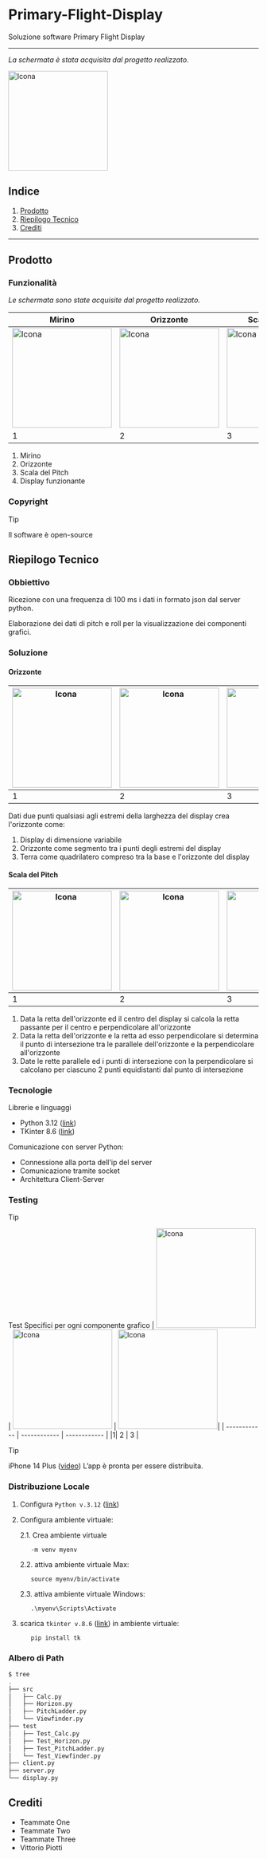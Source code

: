 # Primary-Flight-Display

Soluzione software Primary Flight Display

---

_La schermata è stata acquisita dal progetto realizzato._

<img src="https://github.com/vittorioPiotti/Primary-Flight-Display/blob/main/project/screenshots/Display.png" alt="Icona" width="200"/>



## Indice

1. [Prodotto](#prodotto)
2. [Riepilogo Tecnico](#riepilogo-tecnico)
3. [Crediti](#crediti)

---




## Prodotto

### Funzionalità

_Le schermata sono state acquisite dal progetto realizzato._

| Mirino| Orizzonte| Scala del Pitch | Display| 
| ------------ | ------------ | ------------ | ------------ | 
| <img src="https://github.com/vittorioPiotti/Primary-Flight-Display/blob/main/project/screenshots/Viewfinder.png" alt="Icona" width="200"/> | <img src="https://github.com/vittorioPiotti/Primary-Flight-Display/blob/main/project/screenshots/Horizon.png" alt="Icona" width="200"/> | <img src="https://github.com/vittorioPiotti/Primary-Flight-Display/blob/main/project/screenshots/PitchLadder.png" alt="Icona" width="200"/>| <img src="https://github.com/vittorioPiotti/Primary-Flight-Display/blob/main/project/screenshots/Display.png" alt="Icona" width="200"/>| 
|1| 2 | 3 |  4 |

1. Mirino 
2. Orizzonte 
3. Scala del Pitch
4. Display funzionante

### Copyright

> [!TIP]
> Il software è open-source

## Riepilogo Tecnico 

### Obbiettivo

Ricezione con una frequenza di 100 ms i dati in formato json dal server python.

Elaborazione dei dati di pitch e roll per la visualizzazione dei componenti grafici.


### Soluzione 

#### Orizzonte

| <img src="https://github.com/vittorioPiotti/Primary-Flight-Display/blob/main/project/screenshots/schermo.png" alt="Icona" width="200"/> | <img src="https://github.com/vittorioPiotti/Primary-Flight-Display/blob/main/project/screenshots/orizzonte.png" alt="Icona" width="200"/> | <img src="https://github.com/vittorioPiotti/Primary-Flight-Display/blob/main/project/screenshots/terra.png" alt="Icona" width="200"/>|
| ------------ | ------------ | ------------ | 
|1| 2 | 3 | 

Dati due punti qualsiasi agli estremi della larghezza del display crea l'orizzonte come:
  1. Display di dimensione variabile
  2. Orizzonte come segmento tra i punti degli estremi del display
  3. Terra come quadrilatero compreso tra la base e l'orizzonte del display


#### Scala del Pitch




| <img src="https://github.com/vittorioPiotti/Primary-Flight-Display/blob/main/project/screenshots/perpendicolare.png" alt="Icona" width="200"/> | <img src="https://github.com/vittorioPiotti/Primary-Flight-Display/blob/main/project/screenshots/parallele.png" alt="Icona" width="200"/> | <img src="https://github.com/vittorioPiotti/Primary-Flight-Display/blob/main/project/screenshots/retta.png" alt="Icona" width="200"/>|
| ------------ | ------------ | ------------ | 
|1| 2 | 3 | 

1. Data la retta dell'orizzonte ed il centro del display si calcola la retta passante per il centro e perpendicolare all'orizzonte
2. Data la retta dell'orizzonte e la retta ad esso perpendicolare si determina il punto di intersezione tra le parallele dell'orizzonte e la perpendicolare all'orizzonte
3. Date le rette parallele ed i punti di intersezione con la perpendicolare si calcolano per ciascuno 2 punti equidistanti dal punto di intersezione


### Tecnologie

Librerie e linguaggi
  - Python 3.12 ([link](https://www.python.org/doc/versions/))
  - TKinter 8.6 ([link](https://www.tcl.tk/software/tcltk/8.6.html)) 
    
Comunicazione con server Python:
  -  Connessione alla porta dell'ip del server
  -  Comunicazione tramite socket
  -  Architettura Client-Server

### Testing

> [!TIP]
> Test Specifici per ogni componente grafico
> | <img src="https://github.com/vittorioPiotti/Primary-Flight-Display/blob/main/project/screenshots/perpendicolare.png" alt="Icona" width="200"/> | <img src="https://github.com/vittorioPiotti/Primary-Flight-Display/blob/main/project/screenshots/parallele.png" alt="Icona" width="200"/> | <img src="https://github.com/vittorioPiotti/Primary-Flight-Display/blob/main/project/screenshots/retta.png" alt="Icona" width="200"/>|
| ------------ | ------------ | ------------ | 
|1| 2 | 3 | 

> [!TIP]
> iPhone 14 Plus ([video](https://drive.google.com/file/d/1GU0UdAivfWaAG_9hqdG9vJs4TBVn2FR_/view?pli=1))
> L’app è pronta per essere distribuita.



### Distribuzione Locale

1. Configura `Python v.3.12` ([link](https://www.python.org/doc/versions/))
2. Configura ambiente virtuale:
   
    2.1. Crea ambiente virtuale

          -m venv myenv

    2.2. attiva ambiente virtuale Max:

          source myenv/bin/activate
   
    2.3. attiva ambiente virtuale Windows:
    
          .\myenv\Scripts\Activate

3. scarica `tkinter v.8.6` ([link](https://www.tcl.tk/software/tcltk/8.6.html))  in ambiente virtuale:

          pip install tk


### Albero di Path

```bash
$ tree
.
├── src
│   ├── Calc.py
│   ├── Horizon.py
│   ├── PitchLadder.py
│   └── Viewfinder.py
├── test
│   ├── Test_Calc.py
│   ├── Test_Horizon.py
│   ├── Test_PitchLadder.py
│   └── Test_Viewfinder.py
├── client.py
├── server.py
└── display.py

```



## Crediti

- Teammate One
- Teammate Two
- Teammate Three
- Vittorio Piotti


